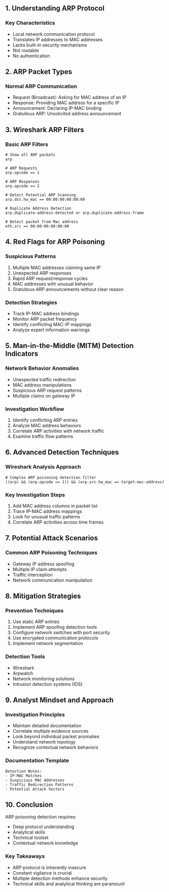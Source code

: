 ## 1. Understanding ARP Protocol
### Key Characteristics

- Local network communication protocol
- Translates IP addresses to MAC addresses
- Lacks built-in security mechanisms
- Not routable
- No authentication
## 2. ARP Packet Types
### Normal ARP Communication

- Request (Broadcast): Asking for MAC address of an IP
- Response: Providing MAC address for a specific IP
- Announcement: Declaring IP-MAC binding
- Gratuitous ARP: Unsolicited address announcement
## 3. Wireshark ARP Filters
### Basic ARP Filters

```
# Show all ARP packets
arp

# ARP Requests
arp.opcode == 1

# ARP Responses
arp.opcode == 2

# Detect Potential ARP Scanning
arp.dst.hw_mac == 00:00:00:00:00:00

# Duplicate Address Detection
arp.duplicate-address-detected or arp.duplicate-address-frame

# Detect packet from Mac address
eth.src == 00:00:00:00:00:00
```
## 4. Red Flags for ARP Poisoning
### Suspicious Patterns

1. Multiple MAC addresses claiming same IP
2. Unexpected ARP responses
3. Rapid ARP request/response cycles
4. MAC addresses with unusual behavior
5. Gratuitous ARP announcements without clear reason
### Detection Strategies

- Track IP-MAC address bindings
- Monitor ARP packet frequency
- Identify conflicting MAC-IP mappings
- Analyze expert information warnings
## 5. Man-in-the-Middle (MITM) Detection Indicators
### Network Behavior Anomalies

- Unexpected traffic redirection
- MAC address manipulations
- Suspicious ARP request patterns
- Multiple claims on gateway IP
### Investigation Workflow

1. Identify conflicting ARP entries
2. Analyze MAC address behaviors
3. Correlate ARP activities with network traffic
4. Examine traffic flow patterns
## 6. Advanced Detection Techniques
### Wireshark Analysis Approach

```
# Complex ARP poisoning detection filter
((arp) && (arp.opcode == 1)) && (arp.src.hw_mac == target-mac-address)
```
### Key Investigation Steps

1. Add MAC address columns in packet list
2. Trace IP-MAC address mappings
3. Look for unusual traffic patterns
4. Correlate ARP activities across time frames
## 7. Potential Attack Scenarios
### Common ARP Poisoning Techniques

- Gateway IP address spoofing
- Multiple IP claim attempts
- Traffic interception
- Network communication manipulation
## 8. Mitigation Strategies
### Prevention Techniques

1. Use static ARP entries
2. Implement ARP spoofing detection tools
3. Configure network switches with port security
4. Use encrypted communication protocols
5. Implement network segmentation
### Detection Tools

- Wireshark
- Arpwatch
- Network monitoring solutions
- Intrusion detection systems (IDS)
## 9. Analyst Mindset and Approach
### Investigation Principles

- Maintain detailed documentation
- Correlate multiple evidence sources
- Look beyond individual packet anomalies
- Understand network topology
- Recognize contextual network behaviors
### Documentation Template

```
Detection Notes:
- IP-MAC Matches
- Suspicious MAC Addresses
- Traffic Redirection Patterns
- Potential Attack Vectors
```
## 10. Conclusion

ARP poisoning detection requires:

- Deep protocol understanding
- Analytical skills
- Technical toolset
- Contextual network knowledge
### Key Takeaways

- ARP protocol is inherently insecure
- Constant vigilance is crucial
- Multiple detection methods enhance security
- Technical skills and analytical thinking are paramount
